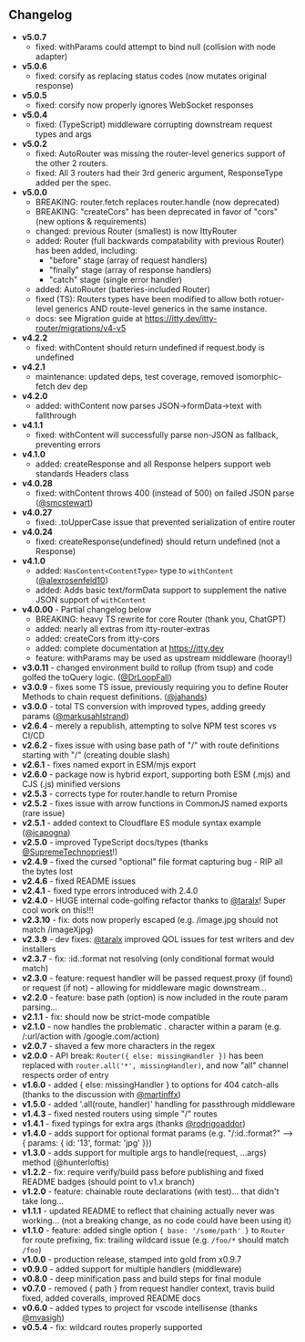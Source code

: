 ## Changelog

- **v5.0.7**
  - fixed: withParams could attempt to bind null (collision with node adapter)
- **v5.0.6**
  - fixed: corsify as replacing status codes (now mutates original response)
- **v5.0.5**
  - fixed: corsify now properly ignores WebSocket responses
- **v5.0.4**
  - fixed: (TypeScript) middleware corrupting downstream request types and args
- **v5.0.2**
  - fixed: AutoRouter was missing the router-level generics support of the other 2 routers.
  - fixed: All 3 routers had their 3rd generic argument, ResponseType added per the spec.
- **v5.0.0**
  - BREAKING: router.fetch replaces router.handle (now deprecated)
  - BREAKING: "createCors" has been deprecated in favor of "cors" (new options & requirements)
  - changed: previous Router (smallest) is now IttyRouter
  - added: Router (full backwards compatability with previous Router) has been added, including:
    - "before" stage (array of request handlers)
    - "finally" stage (array of response handlers)
    - "catch" stage (single error handler)
  - added: AutoRouter (batteries-included Router)
  - fixed (TS): Routers types have been modified to allow both rotuer-level generics AND route-level generics in the same instance.
  - docs: see Migration guide at https://itty.dev/itty-router/migrations/v4-v5
- **v4.2.2**
  - fixed: withContent should return undefined if request.body is undefined
- **v4.2.1**
  - maintenance: updated deps, test coverage, removed isomorphic-fetch dev dep
- **v4.2.0**
  - added: withContent now parses JSON->formData->text with fallthrough
- **v4.1.1**
  - fixed: withContent will successfully parse non-JSON as fallback, preventing errors
- **v4.1.0**
  - added: createResponse and all Response helpers support web standards Headers class
- **v4.0.28**
  - fixed: withContent throws 400 (instead of 500) on failed JSON parse ([@smcstewart](https://github.com/smcstewart))
- **v4.0.27**
  - fixed: .toUpperCase issue that prevented serialization of entire router
- **v4.0.24**
  - fixed: createResponse(undefined) should return undefined (not a Response)
- **v4.1.0**
  - added: `HasContent<ContentType>` type to `withContent` ([@alexrosenfeld10](https://github.com/alexrosenfeld10))
  - added: Adds basic text/formData support to supplement the native JSON support of `withContent`
- **v4.0.00** - Partial changelog below
  - BREAKING: heavy TS rewrite for core Router (thank you, ChatGPT)
  - added: nearly all extras from itty-router-extras
  - added: createCors from itty-cors
  - added: complete documentation at https://itty.dev
  - feature: withParams may be used as upstream middleware (hooray!)
- **v3.0.11** - changed environment build to rollup (from tsup) and code golfed the toQuery logic. ([@DrLoopFall](https://github.com/DrLoopFall))
- **v3.0.9** - fixes some TS issue, previously requiring you to define Router Methods to chain request definitions. ([@jahands](https://github.com/jahands))
- **v3.0.0** - total TS conversion with improved types, adding greedy params ([@markusahlstrand](https://github.com/markusahlstrand))
- **v2.6.4** - merely a republish, attempting to solve NPM test scores vs CI/CD
- **v2.6.2** - fixes issue with using base path of "/" with route definitions starting with "/" (creating double slash)
- **v2.6.1** - fixes named export in ESM/mjs export
- **v2.6.0** - package now is hybrid export, supporting both ESM (.mjs) and CJS (.js) minified versions
- **v2.5.3** - corrects type for router.handle to return Promise<any>
- **v2.5.2** - fixes issue with arrow functions in CommonJS named exports (rare issue)
- **v2.5.1** - added context to Cloudflare ES module syntax example ([@jcapogna](https://github.com/jcapogna))
- **v2.5.0** - improved TypeScript docs/types (thanks [@SupremeTechnopriest](https://github.com/SupremeTechnopriest)!)
- **v2.4.9** - fixed the cursed "optional" file format capturing bug - RIP all the bytes lost
- **v2.4.6** - fixed README issues
- **v2.4.1** - fixed type errors introduced with 2.4.0
- **v2.4.0** - HUGE internal code-golfing refactor thanks to [@taralx](https://github.com/taralx)! Super cool work on this!!!
- **v2.3.10** - fix: dots now properly escaped (e.g. /image.jpg should not match /imageXjpg)
- **v2.3.9** - dev fixes: [@taralx](https://github.com/taralx) improved QOL issues for test writers and dev installers
- **v2.3.7** - fix: :id.:format not resolving (only conditional format would match)
- **v2.3.0** - feature: request handler will be passed request.proxy (if found) or request (if not) - allowing for middleware magic downstream...
- **v2.2.0** - feature: base path (option) is now included in the route param parsing...
- **v2.1.1** - fix: should now be strict-mode compatible
- **v2.1.0** - now handles the problematic . character within a param (e.g. /:url/action with /google.com/action)
- **v2.0.7** - shaved a few more characters in the regex
- **v2.0.0** - API break: `Router({ else: missingHandler })` has been replaced with `router.all('*', missingHandler)`, and now "all" channel respects order of entry
- **v1.6.0** - added { else: missingHandler } to options for 404 catch-alls (thanks to the discussion with [@martinffx](https://github.com/martinffx))
- **v1.5.0** - added '.all(route, handler)' handling for passthrough middleware
- **v1.4.3** - fixed nested routers using simple "/" routes
- **v1.4.1** - fixed typings for extra args (thanks [@rodrigoaddor](https://github.com/rodrigoaddor))
- **v1.4.0** - adds support for optional format params (e.g. "/:id.:format?" --> { params: { id: '13', format: 'jpg' }})
- **v1.3.0** - adds support for multiple args to handle(request, ...args) method (@hunterloftis)
- **v1.2.2** - fix: require verify/build pass before publishing and fixed README badges (should point to v1.x branch)
- **v1.2.0** - feature: chainable route declarations (with test)... that didn't take long...
- **v1.1.1** - updated README to reflect that chaining actually never was working... (not a breaking change, as no code could have been using it)
- **v1.1.0** - feature: added single option `{ base: '/some/path' }` to `Router` for route prefixing, fix: trailing wildcard issue (e.g. `/foo/*` should match `/foo`)
- **v1.0.0** - production release, stamped into gold from x0.9.7
- **v0.9.0** - added support for multiple handlers (middleware)
- **v0.8.0** - deep minification pass and build steps for final module
- **v0.7.0** - removed { path } from request handler context, travis build fixed, added coveralls, improved README docs
- **v0.6.0** - added types to project for vscode intellisense (thanks [@mvasigh](https://github.com/mvasigh))
- **v0.5.4** - fix: wildcard routes properly supported
